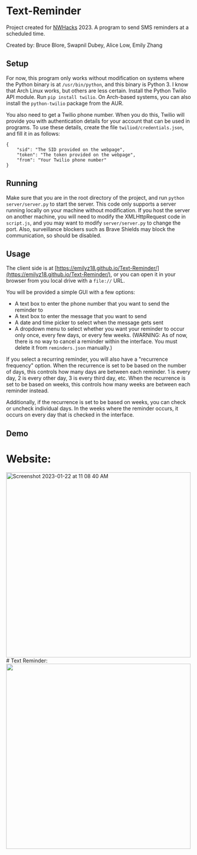 # Text-Reminder

Project created for [NWHacks](https://www.nwhacks.io/) 2023. A program to send SMS reminders at a scheduled time.

Created by: Bruce Blore, Swapnil Dubey, Alice Low, Emily Zhang

## Setup
For now, this program only works without modification on systems where the Python binary is at `/usr/bin/python`, and this binary is Python 3. I know that Arch Linux works, but others are less certain. Install the Python Twilio API module. Run `pip install twilio`. On Arch-based systems, you can also install the `python-twilio` package from the AUR.

You also need to get a Twilio phone number. When you do this, Twilio will provide you with authentication details for your account that can be used in programs. To use these details, create the file `twiliod/credentials.json`, and fill it in as follows:

    {
        "sid": "The SID provided on the webpage",
        "token": "The token provided on the webpage",
        "from": "Your Twilio phone number"
    }

## Running

Make sure that you are in the root directory of the project, and run `python server/server.py` to start the server. This code only supports a server running locally on your machine without modification. If you host the server on another machine, you will need to modify the XMLHttpRequest code in `script.js`, and you may want to modify `server/server.py` to change the port. Also, surveillance blockers such as Brave Shields may block the communication, so should be disabled.

## Usage
The client side is at [https://emilyz18.github.io/Text-Reminder/](https://emilyz18.github.io/Text-Reminder/), or you can open it in your browser from you local drive with a `file://` URL.

You will be provided a simple GUI with a few options:
 * A text box to enter the phone number that you want to send the reminder to
 * A text box to enter the message that you want to send
 * A date and time picker to select when the message gets sent
 * A dropdown menu to select whether you want your reminder to occur only once, every few days, or every few weeks. (WARNING: As of now, there is no way to cancel a reminder within the interface. You must delete it from `reminders.json` manually.)

If you select a recurring reminder, you will also have a "recurrence frequency" option. When the recurrence is set to be based on the number of days, this controls how many days are between each reminder. 1 is every day, 2 is every other day, 3 is every third day, etc. When the recurrence is set to be based on weeks, this controls how many weeks are between each reminder instead.

Additionally, if the recurrence is set to be based on weeks, you can check or uncheck individual days. In the weeks where the reminder occurs, it occurs on every day that is checked in the interface.

## Demo
# Website: 
<img width="500" height = "500" alt="Screenshot 2023-01-22 at 11 08 40 AM" src="https://user-images.githubusercontent.com/68439730/213935077-d9c5d16c-cea8-4c17-8738-58d8d5d4fa8f.png">
# Text Reminder:
<img width="500" height="500" src="https://your-image-url.type](https://user-images.githubusercontent.com/68439730/213935168-e2de47b6-11ae-45c8-b49d-3f9f193615a3.png)">

